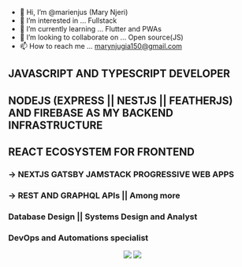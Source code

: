- 👋 Hi, I’m @marienjus (Mary Njeri)
- 👀 I’m interested in ... Fullstack 
- 🌱 I’m currently learning ... Flutter and PWAs
- 💞️ I’m looking to collaborate on ... Open source(JS)
- 📫 How to reach me ... marynjugia150@gmail.com

<!---
marienjus/marienjus is a ✨ special ✨ repository because its `README.md` (this file) appears on your GitHub profile.
You can click the Preview link to take a look at your changes.
--->
## JAVASCRIPT AND TYPESCRIPT DEVELOPER
## NODEJS (EXPRESS || NESTJS || FEATHERJS) AND FIREBASE AS MY BACKEND INFRASTRUCTURE
## REACT ECOSYSTEM FOR FRONTEND
### -> NEXTJS GATSBY JAMSTACK PROGRESSIVE WEB APPS
### -> REST AND GRAPHQL APIs || Among more
### Database Design || Systems Design and Analyst
### DevOps and Automations specialist

<p align="center">
  <img src="https://github-readme-stats.vercel.app/api?username=marienjus&show_icons=true&theme=tokyonight" />
  <img src="https://github-readme-stats.vercel.app/api/top-langs/?username=marienjus&hide=HTML&count_private=true&theme=tokyonight">
</p>
